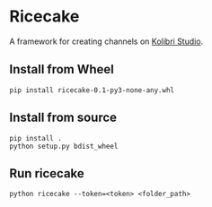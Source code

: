 # Ricecake
A framework for creating channels on [Kolibri Studio](https://contentworkshop.learningequality.org/).

## Install from Wheel ##
```
pip install ricecake-0.1-py3-none-any.whl
```

## Install from source ##
```
pip install .
python setup.py bdist_wheel
```

## Run ricecake
```
python ricecake --token=<token> <folder_path>
```
